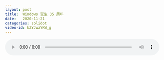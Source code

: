 ```yaml
---
layout: post
title:  Windows 诞生 35 周年
date:   2020-11-21
categories: solidot
video-id: kZYJwaYKW_g
---
```


<audio id="youtube" style="width: 100%;" video-id="kZYJwaYKW_g" controls></audio>

<script async type="text/javascript" src="/audio.js"></script>

